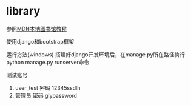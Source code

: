 # library

参照[MDN本地图书馆教程](https://developer.mozilla.org/zh-CN/docs/Learn/Server-side/Django/Tutorial_local_library_website)

使用django和bootstrap框架

运行方法(windows)
搭建好django开发环境后，在manage.py所在路径执行python manage.py runserver命令

测试账号
1. user_test 密码 12345ssdlh
2. 管理员 密码 glypassword
